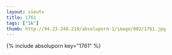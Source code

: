 ```yaml
--- 
layout: sieutv
title: 1761
tags: ["1k"]
thumb: http://94.23.248.219/absoluporn-1/image/002/1761.jpg
---
```

{% include absoluporn key="1761" %} 
